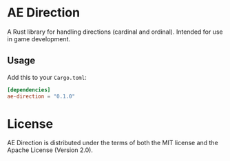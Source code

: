 # AE Direction

A Rust library for handling directions (cardinal and ordinal).  Intended for use in game development.

## Usage

Add this to your `Cargo.toml`:

```toml
[dependencies]
ae-direction = "0.1.0"
```
# License

AE Direction is distributed under the terms of both the MIT license and the
Apache License (Version 2.0).